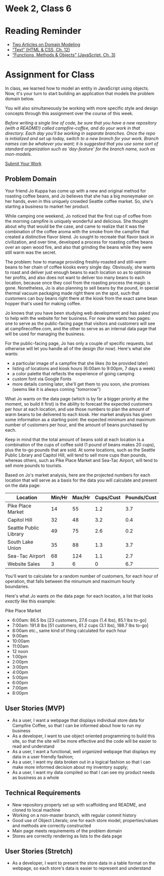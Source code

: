 # Week 2, Class 6

# Reading Reminder

* [Two Articles on Domain Modeling]()
* [“Text” (HTML & CSS, Ch. 12) ]()
* [“Functions, Methods & Objects” (JavaScript, Ch. 3)]()

# Assignment for Class
In class, we learned how to model an entity in JavaScript using objects. Now, it's your turn to start building an application that models the problem domain below.

You will also simultaneously be working with more specific style and design concepts through this assignment over the course of this week.

*Before writing a single line of code, be sure that you have a new repository (with a README!) called campfire-coffee, and do your work in that directory. Each day you'll be working in separate branches. Once the repo is initialized and set up today, switch to a new branch for your work. Branch names can be whatever you want; it is suggested that you use some sort of standard organization such as 'day-feature' for the branch name, such as mon-models.*

[Submit Your Work](https://canvas.instructure.com/courses/990569/assignments/4231827)

## Problem Domain

Your friend Jo Kuppa has come up with a new and original method for roasting coffee beans, and Jo believes that she has a big moneymaker on her hands, even in this uniquely crowded Seattle coffee market. So, she's starting a business to market her product.

While camping one weekend, Jo noticed that the first cup of coffee from the morning campfire is uniquely wonderful and delicious. She thought about why that would be the case, and came to realize that it was the combination of the coffee aroma with the smoke from the campfire that created a distinctive flavor blend. Jo sought to recreate that flavor back in civilization, and over time, developed a process for roasting coffee beans over an open wood fire, and also that grinding the beans while they were still warm was the secret.

The problem: how to manage providing freshly-roasted and still-warm beans to her chain of coffee kiosks every single day. Obviously, she wants to roast and deliver just enough beans to each location so as to optimize her profits, and also does not want to deliver too many beans to each location, because once they cool from the roasting process the magic is gone. Nonetheless, Jo is also planning to sell beans by the pound, in special thermal vacuum packaging made right there on the spot, such that customers can buy beans right there at the kiosk from the exact same bean hopper that's used for making coffee.

Jo knows that you have been studying web development and has asked you to help with the website for her business. For now she wants two pages: one to serve as the public-facing page that visitors and customers will see at campfirecoffee.com, and the other to serve as an internal data page that will be used for managing the business.

For the public-facing page, Jo has only a couple of specific requests, but otherwise will let you handle all of the design (for now). Here's what she wants:
- a particular image of a campfire that she likes (to be provided later)
- listing of locations and kiosk hours (6:00am to 9:00pm, 7 days a week)
- a color palette that reflects the experience of going camping
- custom font via Google Fonts
- more details coming later, she'll get them to you soon, she promises (seems like it is always coming "tomorrow")

What Jo wants on the data page (which is by far a bigger priority at the moment, so build it first) is the ability to forecast the expected customers per hour at each location, and use those numbers to plan the amount of warm beans to be delivered to each kiosk. Her market analysis has given some information as a starting point: the expected minimum and maximum number of customers per hour, and the amount of beans purchased by each.

Keep in mind that the total amount of beans sold at each location is a combination of the cups of coffee sold (1 pound of beans makes 20 cups), plus the to-go pounds that are sold. At some locations, such as the Seattle Public Library and Capitol Hill, will tend to sell more cups than pounds, whereas others, such as Pike Place Market and Sea-Tac Airport, will tend to sell more pounds to tourists.

Based on Jo's market analysis, here are the projected numbers for each location that will serve as a basis for the data you will calculate and present on the data page:

| Location  | Min/Hr  | Max/Hr  | Cups/Cust  | Pounds/Cust  |
|---|---|---|---|---|
| Pike Place Market  | 14  | 55  | 1.2  | 3.7  |
| Capitol Hill  | 32  | 48  | 3.2  | 0.4  |
| Seattle Public Library  | 49  | 75  | 2.6  | 0.2  |
| South Lake Union  | 35  | 88  | 1.3  | 3.7  |
| Sea-Tac Airport  | 68  | 124  | 1.1  | 2.7  |
| Website Sales  | 3  | 6  | 0  | 6.7  |

You'll want to calculate for a random number of customers, for each hour of operation, that falls between the minumum and maximum hourly boundaries.

Here's what Jo wants on the data page: for each location, a list that looks *exactly* like this example:

Pike Place Market
- 6:00am: 86.5 lbs [23 customers, 27.6 cups (1.4 lbs), 85.1 lbs to-go]
- 7:00am: 191.8 lbs [51 customers, 61.2 cups (3.1 lbs), 188.7 lbs to-go]
- 8:00am etc., same kind of thing calculated for each hour
- 9:00am
- 10:00am
- 11:00am
- 12 noon
- 1:00pm
- 2:00pm
- 3:00pm
- 4:00pm
- 5:00pm
- 6:00pm
- 7:00pm
- 8:00pm

## User Stories (MVP)
 - As a user, I want a webpage that displays individual store data for Campfire Coffee, so that I can be informed about how to run my business
 - As a developer, I want to use object oriented programming to build this site, so that the site will be more effective and the code will be easier to read and understand
 - As a user, I want a functional, well organized webpage that displays my data in a user friendly fashion;
- As a user, I want my data broken out in a logical fashion so that I can make more informed decision about my inventory supply;
- As a user, I want my data compiled so that I can see my product needs as business as a whole

## Technical Requirements
 - New repository properly set up with scaffolding and README, and cloned to local machine
 - Working on a non-master branch, with regular commit history
 - Good use of Object Literals; one for each store model, properties/values and methods are correctly constructed
 - Main page meets requirements of the problem domain
 - Stores are correctly rendering as lists to the data page

## User Stories (Stretch)
 - As a developer, I want to present the store data in a table format on the webpage, so each store's data is easier to represent and understand
